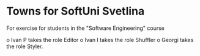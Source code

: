 # Towns for SoftUni Svetlina
For exercise for students in the "Software Engineering" course

o Ivan P takes the role Editor
o Ivan I takes the role Shuffler
o Georgi takes the role Styler.
